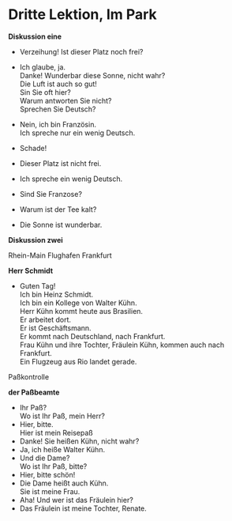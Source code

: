 # Dritte Lektion, Im Park

**Diskussion eine**

* Verzeihung! Ist dieser Platz noch frei?
* Ich glaube, ja.  
Danke! Wunderbar diese Sonne, nicht wahr?  
Die Luft ist auch so gut!  
Sin Sie oft hier?  
Warum antworten Sie nicht?  
Sprechen Sie Deutsch?
* Nein, ich bin Französin.  
Ich spreche nur ein wenig Deutsch.
* Schade!

* Dieser Platz ist nicht frei.
* Ich spreche ein wenig Deutsch.
* Sind Sie Franzose?
* Warum ist der Tee kalt?
* Die Sonne ist wunderbar.

**Diskussion zwei**

Rhein-Main Flughafen Frankfurt

**Herr Schmidt**
* Guten Tag!  
Ich bin Heinz Schmidt.  
Ich bin ein Kollege von Walter Kühn.  
Herr Kühn kommt heute aus Brasilien.  
Er arbeitet dort.  
Er ist Geschäftsmann.  
Er kommt nach Deutschland, nach Frankfurt.  
Frau Kühn und ihre Tochter, Fräulein Kühn, kommen auch nach Frankfurt.  
Ein Flugzeug aus Rio landet gerade.

Paßkontrolle

**der Paßbeamte**
* Ihr Paß?  
Wo ist Ihr Paß, mein Herr?
* Hier, bitte.  
Hier ist mein Reisepaß
* Danke! Sie heißen Kühn, nicht wahr?
* Ja, ich heiße Walter Kühn.
* Und die Dame?  
Wo ist Ihr Paß, bitte?
* Hier, bitte schön!
* Die Dame heißt auch Kühn.  
Sie ist meine Frau.
* Aha! Und wer ist das Fräulein hier?
* Das Fräulein ist meine Tochter, Renate.